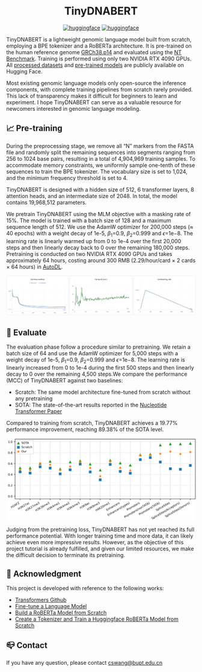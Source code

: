 <div align="center">
  
# TinyDNABERT

[![huggingface](https://img.shields.io/badge/%F0%9F%A4%97%20Hugging%20Face-Datasets-FFD21E)](https://huggingface.co/datasets/ChengsenWang/TinyDNABERT-PretrainData-V1)
[![huggingface](https://img.shields.io/badge/%F0%9F%A4%97%20Hugging%20Face-Models-FFD21E)](https://huggingface.co/ChengsenWang/TinyDNABERT-20M-V1)

</div>

TinyDNABERT is a lightweight genomic language model built from scratch, employing a BPE tokenizer and a RoBERTa architecture. It is pre-trained on the human reference genome [GRCh38.p14](https://www.ncbi.nlm.nih.gov/datasets/genome/GCF_000001405.40/) and evaluated using the [NT Benchmark](https://huggingface.co/datasets/InstaDeepAI/nucleotide_transformer_downstream_tasks_revised). Training is performed using only two NVIDIA RTX 4090 GPUs. All [processed datasets](https://huggingface.co/datasets/ChengsenWang/TinyDNABERT-PretrainData-V1) and [pre-trained models](https://huggingface.co/ChengsenWang/TinyDNABERT-20M-V1) are publicly available on Hugging Face.

Most existing genomic language models only open-source the inference components, with complete training pipelines from scratch rarely provided. This lack of transparency makes it difficult for beginners to learn and experiment. I hope TinyDNABERT can serve as a valuable resource for newcomers interested in genomic language modeling.

## 📈 Pre-training

During the preprocessing stage, we remove all “N” markers from the FASTA file and randomly split the remaining sequences into segments ranging from 256 to 1024 base pairs, resulting in a total of 4,904,969 training samples. To accommodate memory constraints, we uniformly sample one-tenth of these sequences to train the BPE tokenizer. The vocabulary size is set to 1,024, and the minimum frequency threshold is set to 4.

TinyDNABERT is designed with a hidden size of 512, 6 transformer layers, 8 attention heads, and an intermediate size of 2048. In total, the model contains 19,968,512 parameters.

We pretrain TinyDNABERT using the MLM objective with a masking rate of 15%. The model is trained with a batch size of 128 and a maximum sequence length of 512. We use the AdamW optimizer for 200,000 steps ($\approx$ 40 epochs) with a weight decay of 1e-5, $\beta_1$=0.9, $\beta_2$=0.999 and $\epsilon$=1e−8. The learning rate is linearly warmed up from 0 to 1e-4 over the first 20,000 steps and then linearly decay back to 0 over the remaining 180,000 steps. Pretraining is conducted on two NVIDIA RTX 4090 GPUs and takes approximately 64 hours, costing around 300 RMB (2.29/hour/card $\times$ 2 cards $\times$ 64 hours) in [AutoDL](https://www.autodl.com/).

![](./img/pretrain.png)

## 📝 Evaluate

The evaluation phase follow a procedure similar to pretraining. We retain a batch size of 64 and use the AdamW optimizer for 5,000 steps with a weight decay of 1e-5, $\beta_1$=0.9, $\beta_2$=0.999 and $\epsilon$=1e−8. The learning rate is linearly increased from 0 to 1e-4 during the first 500 steps and then linearly decay to 0 over the remaining 4,500 steps.We compare the performance (MCC) of TinyDNABERT against two baselines:

- Scratch: The same model architecture fine-tuned from scratch without any pretraining
- SOTA: The state-of-the-art results reported in the [Nucleotide Transformer Paper](https://www.nature.com/articles/s41592-024-02523-z)

Compared to training from scratch, TinyDNABERT achieves a 19.77% performance improvement, reaching 89.38% of the SOTA level.

![](./img/mcc.png)

Judging from the pretraining loss, TinyDNABERT has not yet reached its full performance potential. With longer training time and more data, it can likely achieve even more impressive results. However, as the objective of this project tutorial is already fulfilled, and given our limited resources, we make the difficult decision to terminate its pretraining.

## 🙏 Acknowledgment

This project is developed with reference to the following works:

- [Transformers Github](https://github.com/huggingface/transformers/blob/main/examples/pytorch/language-modeling/run_mlm.py)
- [Fine-tune a Language Model](https://colab.research.google.com/github/huggingface/notebooks/blob/master/examples/language_modeling.ipynb)
- [Build a RoBERTa Model from Scratch](https://yulianudelman.medium.com/build-a-roberta-model-from-scratch-c5c8c192b5f9)
- [Create a Tokenizer and Train a Huggingface RoBERTa Model from Scratch](https://medium.com/analytics-vidhya/create-a-tokenizer-and-train-a-huggingface-roberta-model-from-scratch-f3ed1138180c)

## 📪 Contact

If you have any question, please contact [cswang@bupt.edu.cn](cswang@bupt.edu.cn)

